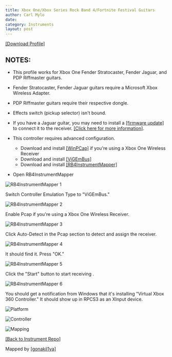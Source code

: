 ```yaml
---
title: Xbox One/Xbox Series Rock Band 4/Fortnite Festival Guitars
author: Carl Mylo
date: 
category: Instruments
layout: post
---
```


[[Download Profile]](https://github.com/hmxmilohax/rb3-pc/raw/main/instrument-repo/Xbox%20One%20Rock%20Band%20Guitar.7z)

## NOTES:
* This profile works for Xbox One Fender Stratocaster, Fender Jaguar, and PDP Riffmaster guitars.
* Fender Stratocaster, Fender Jaguar guitars require a Microsoft Xbox Wireless Adapter.
* PDP Riffmaster guitars require their respective dongle.
* Effects switch (pickup selector) isn't bound.
* If you have a Jaguar guitar, you may need to install a [[firmware update]](https://bit.ly/2UHzonU) to connect it to the receiver. [[Click here for more information]](https://bit.ly/2UHzonU).
* This controller requires advanced configuration.
	* Download and install [[WinPCap]](https://www.winpcap.org/install/bin/WinPcap_4_1_3.exe) if you're using a Xbox One Wireless Receiver
	* Download and install [[ViGEmBus]](https://github.com/nefarius/ViGEmBus/releases/tag/v1.22.0)
	* Download and install [[RB4InstrumentMapper]](https://github.com/TheNathannator/RB4InstrumentMapper/releases/tag/v4.0.4)

* Open RB4InstrumentMapper

![RB4InstrumentMapper 1](https://raw.githubusercontent.com/hmxmilohax/rb3-pc/main/assets/images/instruments/rb4inst1.png "RB4InstrumentMapper 1")  

Switch Controller Emulation Type to "ViGEmBus."

![RB4InstrumentMapper 2](https://raw.githubusercontent.com/hmxmilohax/rb3-pc/main/assets/images/instruments/rb4inst2.png "RB4InstrumentMapper 2")  

Enable Pcap if you're using a Xbox One Wireless Receiver.

![RB4InstrumentMapper 3](https://raw.githubusercontent.com/hmxmilohax/rb3-pc/main/assets/images/instruments/rb4inst3.png "RB4InstrumentMapper 3")  

Click Auto-Detect in the Pcap section to detect and assign the receiver.

![RB4InstrumentMapper 4](https://raw.githubusercontent.com/hmxmilohax/rb3-pc/main/assets/images/instruments/rb4inst4.png "RB4InstrumentMapper 4")  

It should find it. Press "OK."

![RB4InstrumentMapper 5](https://raw.githubusercontent.com/hmxmilohax/rb3-pc/main/assets/images/instruments/rb4inst5.png "RB4InstrumentMapper 5")  

Click the "Start" button to start receiving .

![RB4InstrumentMapper 6](https://raw.githubusercontent.com/hmxmilohax/rb3-pc/main/assets/images/instruments/rb4inst6.png "RB4InstrumentMapper 6")  

You should get a notification from Windows that it's installing "Virtual Xbox 360 Controller." It should show up in RPCS3 as an XInput device.


![Platform](https://raw.githubusercontent.com/hmxmilohax/rb3-pc/main/assets/images/instruments/plat/xbx.png "Platform") 

![Controller](https://raw.githubusercontent.com/hmxmilohax/rb3-pc/main/assets/images/instruments/cont/xbxcontroller.png "Controller") 

![Mapping](https://raw.githubusercontent.com/hmxmilohax/rb3-pc/main/assets/images/instruments/maps/360rbgtrsmapping.png "Mapping") 

[[Back to Instrument Repo]](https://rb3pc.milohax.org/english/instrumentrepo/#instrument-list)



Mapped by [[gonakil1ya]](https://linktr.ee/Gonakil1ya)